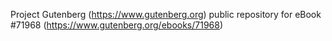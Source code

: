 Project Gutenberg (https://www.gutenberg.org) public repository
for eBook #71968 (https://www.gutenberg.org/ebooks/71968)
